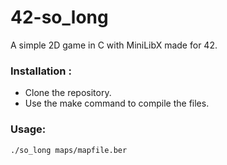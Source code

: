 # 42-so_long
A simple 2D game in C with MiniLibX made for 42.

### Installation :
- Clone the repository.
- Use the make command to compile the files.

### Usage:
```./so_long maps/mapfile.ber```
